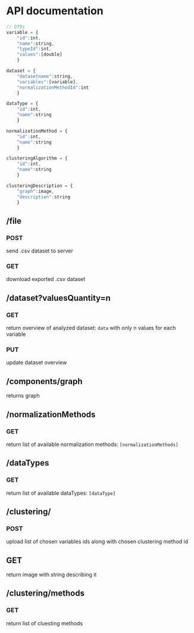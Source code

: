 # API documentation


```js
// DTOs
variable = {
    "id":int,
    "name":string,
    "typeId":int,
    "values":[double]
    }

dataset = {
    "datasetname":string,
    "variables":[variable],
    "normalizationMethodId":int
    }

dataType = {
    "id":int,
    "name":string
    }

normalizationMethod = {
    "id":int,
    "name":string
    }

clusteringAlgorithm = {
    "id":int,
    "name":string
    }

clusteringDescription = {
    "graph":image,
    "description":string
    }
```



## /file

### POST
send .csv dataset to server

### GET
download exported .csv dataset


## /dataset?valuesQuantity=n

### GET
return overview of analyzed dataset: `data` with only n values for each variable

### PUT
update dataset overview



## /components/graph
returns graph



## /normalizationMethods

### GET
return list of available normalization methods: `[normalizationMethods]`



## /dataTypes

### GET
return list of available dataTypes: `[dataType]`



## /clustering/

### POST
upload list of chosen variables ids along with chosen clustering method id

## GET
return image with string describing it


## /clustering/methods

### GET
return list of cluesting methods